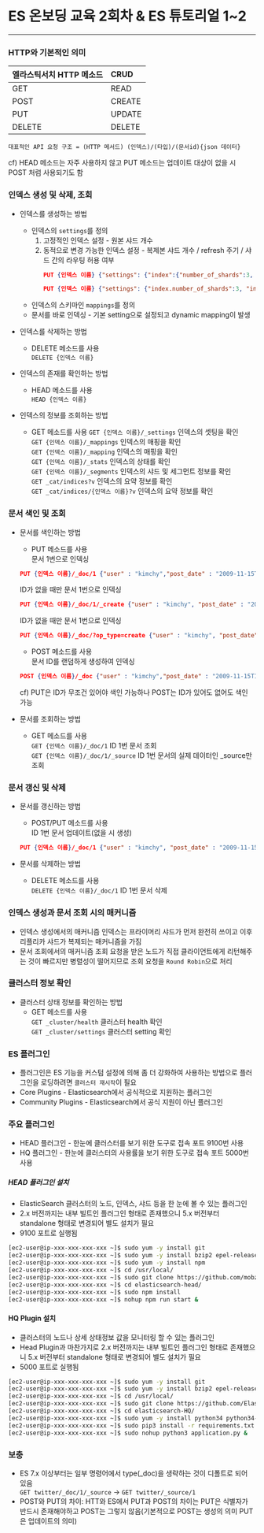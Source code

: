 # ES 온보딩 교육 2회차 & ES 튜토리얼 1~2

<hr>

### HTTP와 기본적인 의미
| 엘라스틱서치 HTTP 메소드 | CRUD |
|:------------|:------------|
| GET | READ |
| POST | CREATE |
| PUT | UPDATE |
| DELETE | DELETE |

`대표적인 API 요청 구조 = (HTTP 메서드) (인덱스)/(타입)/(문서id){json 데이터}`  

cf) HEAD 메소드는 자주 사용하지 않고 PUT 메소드는 업데이트 대상이 없을 시 POST 처럼 사용되기도 함

### 인덱스 생성 및 삭제, 조회
* 인덱스를 생성하는 방법
    * 인덱스의 `settings`를 정의
        1. 고정적인 인덱스 설정 - 원본 샤드 개수
        2. 동적으로 변경 가능한 인덱스 설정 - 복제본 샤드 개수 / refresh 주기 / 샤드 간의 라우팅 허용 여부  
            ```json 
            PUT {인덱스 이름} {"settings": {"index":{"number_of_shards":3, "number_of_replicas":1}}}
            ```
            ```json
            PUT {인덱스 이름} {"settings": {"index.number_of_shards":3, "index.number_of_replicas":1}
            ```
    * 인덱스의 스키마인 `mappings`를 정의  
    * 문서를 바로 인덱싱 - 기본 setting으로 설정되고 dynamic mapping이 발생

* 인덱스를 삭제하는 방법
    * DELETE 메소드를 사용  
    `DELETE {인덱스 이름}`

* 인덱스의 존재를 확인하는 방법
    * HEAD 메소드를 사용  
    `HEAD {인덱스 이름}` 

* 인덱스의 정보를 조회하는 방법
    * GET 메소드를 사용
    `GET {인덱스 이름}/_settings` 인덱스의 셋팅을 확인  
    `GET {인덱스 이름}/_mappings` 인덱스의 매핑을 확인  
    `GET {인덱스 이름}/_mapping` 인덱스의 매핑을 확인  
    `GET {인덱스 이름}/_stats` 인덱스의 상태를 확인  
    `GET {인덱스 이름}/_segments` 인덱스의 샤드 및 세그먼트 정보를 확인  
    `GET _cat/indices?v` 인덱스의 요약 정보를 확인  
    `GET _cat/indices/{인덱스 이름}?v` 인덱스의 요약 정보를 확인  

### 문서 색인 및 조회
* 문서를 색인하는 방법
    * PUT 메소드를 사용  
    문서 1번으로 인덱싱  
    ```json
    PUT {인덱스 이름}/_doc/1 {"user" : "kimchy","post_date" : "2009-11-15T14:12:12", "message" : "trying out Elasticsearch"}
    ```  
    ID가 없을 때만 문서 1번으로 인덱싱  
    ```json 
    PUT {인덱스 이름}/_doc/1/_create {"user" : "kimchy", "post_date" : "2009-11-15T14:12:12", "message" : "trying out Elasticsearch"}
    ```  
    ID가 없을 때만 문서 1번으로 인덱싱  
    ```json
    PUT {인덱스 이름}/_doc/?op_type=create {"user" : "kimchy", "post_date" : "2009-11-15T14:12:12", "message" : "trying out Elasticsearch"}
    ```  
    * POST 메소드를 사용  
    문서 ID를 랜덤하게 생성하여 인덱싱
    ```json
    POST {인덱스 이름}/_doc {"user" : "kimchy","post_date" : "2009-11-15T14:12:12", "message" : "trying out Elasticsearch"}
    ```  
    cf) PUT은 ID가 무조건 있어야 색인 가능하나 POST는 ID가 있어도 없어도 색인 가능

* 문서를 조회하는 방법
    * GET 메소드를 사용  
    `GET {인덱스 이름}/_doc/1` ID 1번 문서 조회  
    `GET {인덱스 이름}/_doc/1/_source` ID 1번 문서의 실제 데이터인 _source만 조회


### 문서 갱신 및 삭제
* 문서를 갱신하는 방법
    * POST/PUT 메소드를 사용  
    ID 1번 문서 업데이트(없을 시 생성)
    ```json
    PUT {인덱스 이름}/_doc/1 {"user" : "kimchy", "post_date" : "2009-11-15T14:12:12", "message" : "trying out Elasticsearch"}
    ```

* 문서를 삭제하는 방법
    * DELETE 메소드를 사용  
    `DELETE {인덱스 이름}/_doc/1` ID 1번 문서 삭제

### 인덱스 생성과 문서 조회 시의 매커니즘
* 인덱스 생성에서의 매커니즘
    인덱스는 프라이머리 샤드가 먼저 완전히 쓰이고 이후 리플리카 샤드가 복제되는 매커니즘을 가짐
* 문서 조회에서의 매커니즘
    조회 요청을 받은 노드가 직접 클라이언트에게 리턴해주는 것이 빠르지만 병렬성이 떨어지므로 조회 요청을 `Round Robin`으로 처리

### 클러스터 정보 확인
* 클러스터 상태 정보를 확인하는 방법
    * GET 메소드를 사용  
    `GET _cluster/health` 클러스터 health 확인  
    `GET _cluster/settings` 클러스터 setting 확인

### ES 플러그인
* 플러그인은 ES 기능을 커스텀 설정에 의해 좀 더 강화하여 사용하는 방법으로 플러그인을 로딩하려면 `클러스터 재시작`이 필요
* Core Plugins - Elasticsearch에서 공식적으로 지원하는 플러그인
* Community Plugins - Elasticsearch에서 공식 지원이 아닌 플러그인

### 주요 플러그인
* HEAD 플러그인 - 한눈에 클러스터를 보기 위한 도구로 접속 포트 9100번 사용
* HQ 플러그인 - 한눈에 클러스터의 사용률을 보기 위한 도구로 접속 포트 5000번 사용

##### HEAD 플러그인 설치 
* ElasticSearch 클러스터의 노드, 인덱스, 샤드 등을 한 눈에 볼 수 있는 플러그인
* 2.x 버전까지는 내부 빌트인 플러그인 형태로 존재했으니 5.x 버전부터 standalone 형태로 변경되어 별도 설치가 필요
* 9100 포트로 실행됨

```bash
[ec2-user@ip-xxx-xxx-xxx-xxx ~]$ sudo yum -y install git
[ec2-user@ip-xxx-xxx-xxx-xxx ~]$ sudo yum -y install bzip2 epel-release
[ec2-user@ip-xxx-xxx-xxx-xxx ~]$ sudo yum -y install npm
[ec2-user@ip-xxx-xxx-xxx-xxx ~]$ cd /usr/local/
[ec2-user@ip-xxx-xxx-xxx-xxx ~]$ sudo git clone https://github.com/mobz/elasticsearch-head.git
[ec2-user@ip-xxx-xxx-xxx-xxx ~]$ cd elasticsearch-head/
[ec2-user@ip-xxx-xxx-xxx-xxx ~]$ sudo npm install
[ec2-user@ip-xxx-xxx-xxx-xxx ~]$ nohup npm run start &
```

#### HQ Plugin 설치 
* 클러스터의 노드나 상세 상태정보 값을 모니터링 할 수 있는 플러그인
* Head Plugin과 마찬가지로 2.x 버전까지는 내부 빌트인 플러그인 형태로 존재했으니 5.x 버전부터 standalone 형태로 변경되어 별도 설치가 필요
* 5000 포트로 실행됨

```bash
[ec2-user@ip-xxx-xxx-xxx-xxx ~]$ sudo yum -y install git
[ec2-user@ip-xxx-xxx-xxx-xxx ~]$ sudo yum -y install bzip2 epel-release
[ec2-user@ip-xxx-xxx-xxx-xxx ~]$ cd /usr/local/
[ec2-user@ip-xxx-xxx-xxx-xxx ~]$ sudo git clone https://github.com/ElasticHQ/elasticsearch-HQ.git
[ec2-user@ip-xxx-xxx-xxx-xxx ~]$ cd elasticsearch-HQ/
[ec2-user@ip-xxx-xxx-xxx-xxx ~]$ sudo yum -y install python34 python34-pip
[ec2-user@ip-xxx-xxx-xxx-xxx ~]$ sudo pip3 install -r requirements.txt
[ec2-user@ip-xxx-xxx-xxx-xxx ~]$ sudo nohup python3 application.py &
```

### 보충
* ES 7.x 이상부터는 일부 명령어에서 type(_doc)을 생략하는 것이 디폴트로 되어 있음  
  `GET twitter/_doc/1/_source` -> `GET twitter/_source/1`
* POST와 PUT의 차이: HTT와 ES에서 PUT과 POST의 차이는 PUT은 식별자가 반드시 존재해야하고 POST는 그렇지 않음(기본적으로 POST는 생성의 의미 PUT은 업데이트의 의미)
